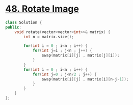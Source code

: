 # [48. Rotate Image](https://leetcode.com/problems/rotate-image/description/?envType=study-plan-v2&envId=top-interview-150)

```c++
class Solution {
public:
    void rotate(vector<vector<int>>& matrix) {
        int n = matrix.size();

        for(int i = 0 ; i<n ; i++) {
            for(int j=i ; j<n ; j++) {
                swap(matrix[i][j] , matrix[j][i]);
            }
        }
        for(int i = 0 ; i<n ; i++) {
            for(int j=0 ; j<n/2 ; j++) {
                swap(matrix[i][j] , matrix[i][n-j-1]);
            }
        }
    }
};
```